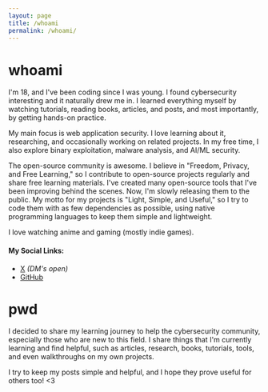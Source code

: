 ```yaml
---
layout: page
title: /whoami
permalink: /whoami/
---
```



# whoami

I'm 18, and I've been coding since I was young. I found cybersecurity interesting and it naturally drew me in. I learned everything myself by watching tutorials, reading books, articles, and posts, and most importantly, by getting hands-on practice.

My main focus is web application security. I love learning about it, researching, and occasionally working on related projects. In my free time, I also explore binary exploitation, malware analysis, and AI/ML security.

The open-source community is awesome. I believe in "Freedom, Privacy, and Free Learning," so I contribute to open-source projects regularly and share free learning materials. I've created many open-source tools that I've been improving behind the scenes. Now, I'm slowly releasing them to the public. My motto for my projects is "Light, Simple, and Useful," so I try to code them with as few dependencies as possible, using native programming languages to keep them simple and lightweight.

I love watching anime and gaming (mostly indie games).

#### My Social Links:
 - [X](https://x.com/ch1y0w0) *(DM's open)*
 - [GitHub](https://github.com/ch1y0w0)

# pwd

I decided to share my learning journey to help the cybersecurity community, especially those who are new to this field. I share things that I'm currently learning and find helpful, such as articles, research, books, tutorials, tools, and even walkthroughs on my own projects.

I try to keep my posts simple and helpful, and I hope they prove useful for others too! <3